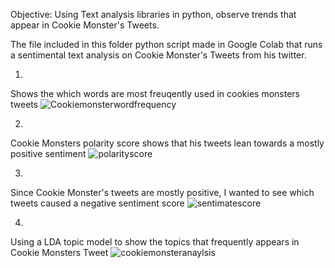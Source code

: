 Objective: Using Text analysis libraries in python, observe trends that appear in Cookie Monster's Tweets. 

The file included in this folder python script made in Google Colab that runs a sentimental text analysis on Cookie Monster's Tweets from his twitter.  

1) 
Shows the which words are most freuqently used in cookies monsters tweets 
![Cookiemonsterwordfrequency](https://user-images.githubusercontent.com/56170523/176764144-6aaa962e-3e65-46ef-af6f-eaf67c9e3e15.png)

2)
Cookie Monsters polarity score shows that his tweets lean towards a mostly positive sentiment
![polarityscore](https://user-images.githubusercontent.com/56170523/176764173-62ca0ff7-6725-4abb-8c54-d4332a04cf35.png)

3)
Since Cookie Monster's tweets are mostly positive, I wanted to see which tweets caused a negative sentiment score 
![sentimatescore](https://user-images.githubusercontent.com/56170523/176764181-55277198-f603-430c-879f-911dcf2d07cc.png)

4)
Using a LDA topic model to show the topics that frequently appears in Cookie Monsters Tweet
![cookiemonsteranaylsis](https://user-images.githubusercontent.com/56170523/176764129-79b30b57-7a18-41fa-ae1e-7e7512e3892d.png)

